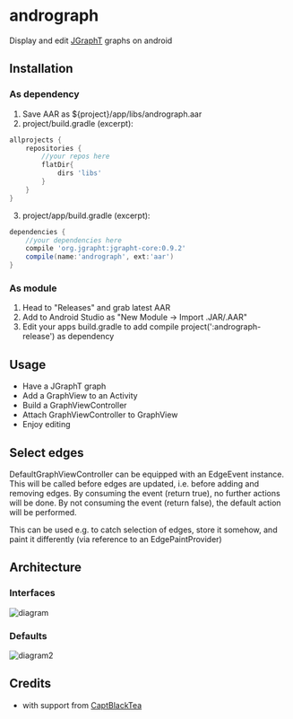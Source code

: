 # andrograph
Display and edit [JGraphT](https://github.com/jgrapht/jgrapht) graphs on android

## Installation

### As dependency

1. Save AAR as ${project}/app/libs/andrograph.aar
2. project/build.gradle (excerpt):
```gradle
allprojects {
	repositories {
		//your repos here
		flatDir{
            dirs 'libs'
        }
    }
}
```
3. project/app/build.gradle (excerpt):
```gradle
dependencies {
	//your dependencies here
	compile 'org.jgrapht:jgrapht-core:0.9.2'
    compile(name:'andrograph', ext:'aar')
}
```

### As module

1. Head to "Releases" and grab latest AAR
2. Add to Android Studio as "New Module -> Import .JAR/.AAR"
3. Edit your apps build.gradle to add compile project(':andrograph-release') as dependency

## Usage

* Have a JGraphT graph
* Add a GraphView to an Activity
* Build a GraphViewController
* Attach GraphViewController to GraphView
* Enjoy editing

## Select edges

DefaultGraphViewController can be equipped with an EdgeEvent instance.
This will be called before edges are updated, i.e. before adding and removing edges.
By consuming the event (return true), no further actions will be done.
By not consuming the event (return false), the default action will be performed.

This can be used e.g. to catch selection of edges, store it somehow, and paint it differently (via reference to an EdgePaintProvider)

## Architecture
### Interfaces
![diagram](https://cloud.githubusercontent.com/assets/1840171/23174786/cd987b6c-f85d-11e6-9cc8-1e24dcbdd8b9.png)

### Defaults
![diagram2](https://cloud.githubusercontent.com/assets/1840171/23174878/0b411b72-f85e-11e6-9057-15f59d8e7ade.png)

## Credits
* with support from [CaptBlackTea](https://github.com/CaptBlackTea)
